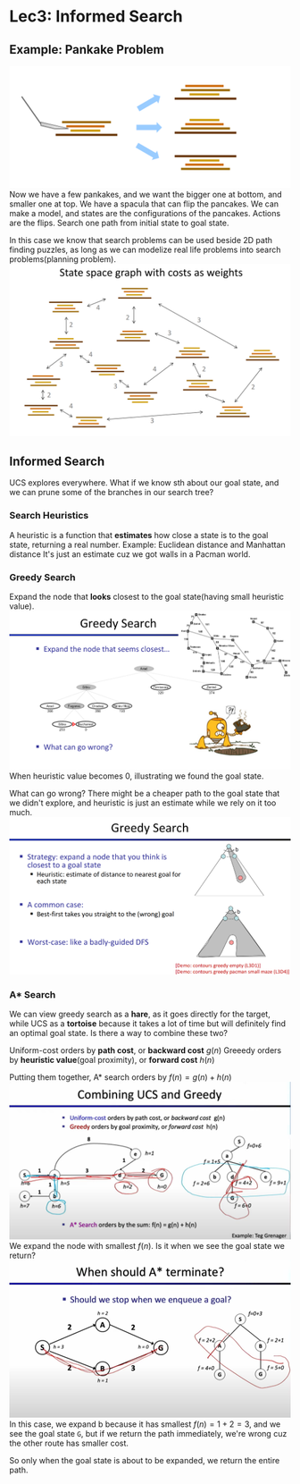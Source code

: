 # Lec3: Informed Search
## Example: Pankake Problem
![1758769866136](image/lec3/1758769866136.png)
Now we have a few pankakes, and we want the bigger one at bottom, and smaller one at top.
We have a spacula that can flip the pancakes.
We can make a model, and states are the configurations of the pancakes.
Actions are the flips.
Search one path from initial state to goal state.

In this case we know that search problems can be used beside 2D path finding puzzles, as long as we can modelize real life problems into search problems(planning problem).
![1758770085445](image/lec3/1758770085445.png)

## Informed Search
UCS explores everywhere. What if we know sth about our goal state, and we can prune some of the branches in our search tree?

### Search Heuristics
A heuristic is a function that **estimates** how close a state is to the goal state, returning a real number.
Example: Euclidean distance and Manhattan distance
It's just an estimate cuz we got walls in a Pacman world.

### Greedy Search
Expand the node that **looks** closest to the goal state(having small heuristic value).
![1758771888997](image/lec3/1758771888997.png)
When heuristic value becomes 0, illustrating we found the goal state.

What can go wrong?
There might be a cheaper path to the goal state that we didn't explore, and heuristic is just an estimate while we rely on it too much.
![1758772501909](image/lec3/1758772501909.png)

### A* Search
We can view greedy search as a **hare**, as it goes directly for the target, while UCS as a **tortoise** because it takes a lot of time but will definitely find an optimal goal state.
Is there a way to combine these two?

Uniform-cost orders by **path cost**, or **backward cost** $g(n)$
Greeedy orders by **heuristic value**(goal proximity), or **forward cost** $h(n)$

Putting them together, A* search orders by $f(n) = g(n) + h(n)$
![1758806993062](image/lec3/1758806993062.png)
We expand the node with smallest $f(n)$.
Is it when we see the goal state we return?
![1758807083938](image/lec3/1758807083938.png)
In this case, we expand b because it has smallest $f(n) = 1 + 2 = 3$, and we see the goal state `G`, but if we return the path immediately, we're wrong cuz the other route has smaller cost.

So only when the goal state is about to be expanded, we return the entire path.
